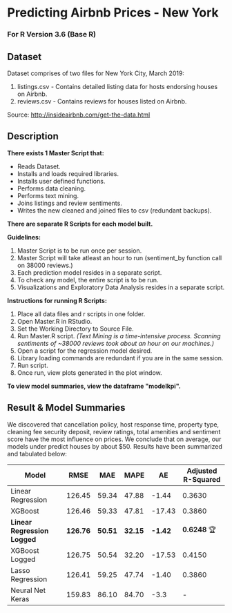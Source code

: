 # Predicting Airbnb Prices - New York

### For R Version 3.6 (Base R)

## Dataset

Dataset comprises of two files for New York City, March 2019:
1. listings.csv - Contains detailed listing data for hosts endorsing houses on Airbnb.
2. reviews.csv - Contains reviews for houses listed on Airbnb.

Source: http://insideairbnb.com/get-the-data.html

## Description

**There exists 1 Master Script that:**
- Reads Dataset.
- Installs and loads required libraries.
- Installs user defined functions.
- Performs data cleaning.
- Performs text mining.
- Joins listings and review sentiments.
- Writes the new cleaned and joined files to csv (redundant backups).

**There are separate R Scripts for each model built.**

**Guidelines:**
1. Master Script is to be run once per session.
2. Master Script will take atleast an hour to run (sentiment_by function call on 38000 reviews.)
3. Each prediction model resides in a separate script.
4. To check any model, the entire script is to be run.
5. Visualizations and Exploratory Data Analysis resides in a separate script.

**Instructions for running R Scripts:**
1. Place all data files and r scripts in one folder.
2. Open Master.R in RStudio.
3. Set the Working Directory to Source File.
4. Run Master.R script. *(Text Mining is a time-intensive process.
Scanning sentiments of ~38000 reviews took about an hour on our machines.)*
5. Open a script for the regression model desired.
6. Library loading commands are redundant if you are in the same session.
7. Run script.
8. Once run, view plots generated in the plot window.
	  
**To view model summaries, view the dataframe "modelkpi".**


## Result & Model Summaries

We discovered that cancellation policy, host response time, property type, cleaning fee security deposit, review ratings, 
total amenities and sentiment score have the most influence on prices. We conclude that on average, our models under predict houses by about $50. Results have been summarized and tabulated below:

| Model | RMSE | MAE | MAPE | AE | Adjusted R-Squared |
|---|---|---|---|---|---|
| Linear Regression | 126.45 | 59.34 | 47.88 | -1.44 | 0.3630 |
| XGBoost | 126.46 | 59.33 | 47.81 | -17.43 | 0.3860 |
| **Linear Regression Logged**  | **126.76** | **50.51** | **32.15** | **-1.42** | **0.6248** :trophy:|
| XGBoost Logged | 126.75 | 50.54 | 32.20 | -17.53 | 0.4150 |
| Lasso Regression | 126.41 | 59.25 | 47.74 | -1.40 |0.3860 |
| Neural Net Keras | 159.83 | 86.10 | 84.70 | -3.3 | - |
